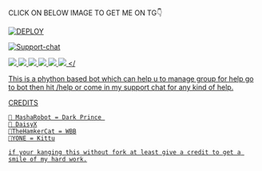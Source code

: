 

CLICK ON BELOW IMAGE TO GET ME ON TG👇

[![DEPLOY](https://telegra.ph/file/442e6c6a5c3b037da14f5.jpg)](https://t.me/RIAS_R0BOT)


[![Support-chat](https://telegra.ph/file/3db57300307f77d033bca.jpg)](https://t.me/RIAS_SUPPORT)


<a href="https://github.com/thundertech9/RIAS" alt="GitHub closed issues"> <img src="https://img.shields.io/github/issues-closed-raw/thundertech9/RIAS?style=flat&logo=github&color=success" /> </a>
<a href="https://github.com/thundertech9/RIAS/network/members" alt="GitHub forks"> <img src="https://img.shields.io/github/forks/thundertech9/Rias?label=Forks&logo=github" /> </a>
<a href="https://github.com/thundertech9/RIAD" alt="GitHub closed pull requests"> <img src="https://img.shields.io/github/issues-pr-closed-raw/thundertech9/RIAS?color=success" /> </a>
<a href="https://github.com/thundertech9/RIAS" alt="GitHub commit activity"> <img src="https://img.shields.io/github/commit-activity/m/ryomen-sukuna/kai" /> </a>
<a href="https://github.com/thundertech9/RIAS/graphs/contributors" alt="GitHub contributors"> <img src="https://img.shields.io/github/contributors/thundertech9/RIAS?style=flat&logo=github" /> </a>
<a href="https://github.com/thundertech9/RIAS" alt="GitHub issues"> <img src="https://img.shields.io/github/issues-raw/thundertech9//RIAS?style=flat&logo=github&color=yellow" /> </

This is a phython based bot which can help u to manage group for help go to bot then hit /help or come in my support chat for any kind of help.

CREDITS
```
🙋 MashaRobot = Dark Prince 
🙋 DaisyX
🙋TheHamkerCat = WBB
🙋YONE = Kittu

if your kanging this without fork at least give a credit to get a smile of my hard work.




```
